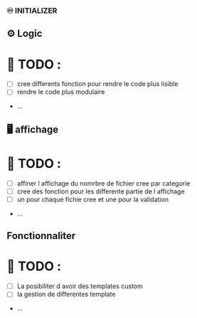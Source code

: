 ### ♾️ INITIALIZER
## ⚙️ Logic
# 🔧 TODO :
 - [ ] cree differents fonction pour rendre le code plus lisible
 - [ ] rendre le code plus modulaire
 - ...

## 🖥️ affichage
# 🔧 TODO : 
 - [ ] affiner l affichage du nomrbre de fichier cree par categorie
 - [ ] cree des fonction pour les differente partie de l affichage
  - [ ] un pour chaque fichie cree et une pour la validation
 - ...

## Fonctionnaliter
# 🔧 TODO : 
 - [ ] La posibiliter d avoir des templates custom
 - [ ] la gestion de differentes template
 - ...